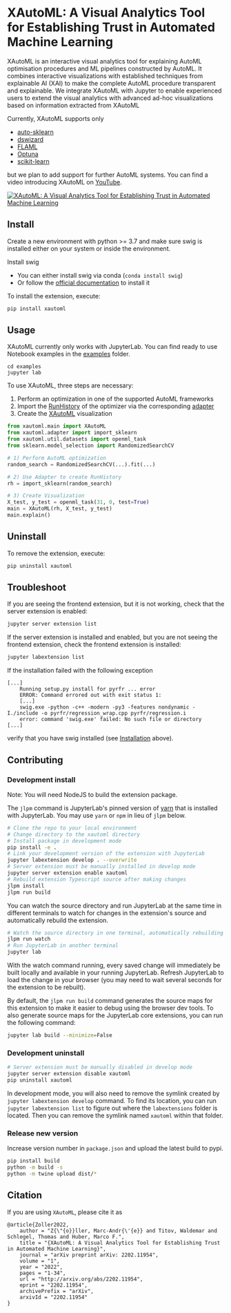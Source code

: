 # XAutoML: A Visual Analytics Tool for Establishing Trust in Automated Machine Learning

XAutoML is an interactive visual analytics tool for explaining AutoML optimisation procedures and ML pipelines
constructed by AutoML. It combines interactive visualizations with established techniques from explainable AI (XAI) to
make the complete AutoML procedure transparent and explainable. We integrate XAutoML with Jupyter to enable experienced
users to extend the visual analytics with advanced ad-hoc visualizations based on information extracted from XAutoML

Currently, XAutoML supports only
* [auto-sklearn](https://github.com/automl/auto-sklearn)
* [dswizard](https://github.com/Ennosigaeon/dswizard)
* [FLAML](https://github.com/microsoft/FLAML)
* [Optuna](https://github.com/optuna/optuna)
* [scikit-learn](https://github.com/scikit-learn/scikit-learn)

but we plan to add support for further AutoML systems. You can find a video introducing XAutoML on [YouTube](https://www.youtube.com/watch?v=AyqMrdlds7o).

[![XAutoML: A Visual Analytics Tool for Establishing Trust in Automated Machine Learning](https://yt-embed.herokuapp.com/embed?v=AyqMrdlds7o)](https://www.youtube.com/watch?v=AyqMrdlds7o "XAutoML: A Visual Analytics Tool for Establishing Trust in Automated Machine Learning")


## Install

Create a new environment with python >= 3.7 and make sure swig is installed either on your system or inside the
environment.

Install swig
- You can either install swig via conda (`conda install swig`)
- Or follow the [official documentation](https://www.swig.org/download.html) to install it

To install the extension, execute:

```bash
pip install xautoml
```

## Usage

XAutoML currently only works with JupyterLab. You can find ready to use Notebook examples in the [examples](examples)
folder.

```shell
cd examples
jupyter lab
```

To use XAutoML, three steps are necessary:
1) Perform an optimization in one of the supported AutoML frameworks
2) Import the [RunHistory](xautoml/models.py) of the optimizer via the corresponding [adapter](xautoml/adapter.py)
3) Create the [XAutoML](xautoml/main.py) visualization

```python
from xautoml.main import XAutoML
from xautoml.adapter import import_sklearn
from xautoml.util.datasets import openml_task
from sklearn.model_selection import RandomizedSearchCV

# 1) Perform AutoML optimization
random_search = RandomizedSearchCV(...).fit(...)

# 2) Use Adapter to create RunHistory
rh = import_sklearn(random_search)

# 3) Create Visualization
X_test, y_test = openml_task(31, 0, test=True)
main = XAutoML(rh, X_test, y_test)
main.explain()
```


## Uninstall

To remove the extension, execute:

```bash
pip uninstall xautoml
```


## Troubleshoot

If you are seeing the frontend extension, but it is not working, check
that the server extension is enabled:

```bash
jupyter server extension list
```

If the server extension is installed and enabled, but you are not seeing
the frontend extension, check the frontend extension is installed:

```bash
jupyter labextension list
```

If the installation failed with the following exception
```
[...]
    Running setup.py install for pyrfr ... error
    ERROR: Command errored out with exit status 1:
    [...]
    swig.exe -python -c++ -modern -py3 -features nondynamic -I./include -o pyrfr/regression_wrap.cpp pyrfr/regression.i
    error: command 'swig.exe' failed: No such file or directory
[...]
```
verify that you have swig installed (see [Installation](#Introduction) above).


## Contributing

### Development install

Note: You will need NodeJS to build the extension package.

The `jlpm` command is JupyterLab's pinned version of
[yarn](https://yarnpkg.com/) that is installed with JupyterLab. You may use
`yarn` or `npm` in lieu of `jlpm` below.

```bash
# Clone the repo to your local environment
# Change directory to the xautoml directory
# Install package in development mode
pip install -e .
# Link your development version of the extension with JupyterLab
jupyter labextension develop . --overwrite
# Server extension must be manually installed in develop mode
jupyter server extension enable xautoml
# Rebuild extension Typescript source after making changes
jlpm install
jlpm run build
```

You can watch the source directory and run JupyterLab at the same time in different terminals to watch for changes in the extension's source and automatically rebuild the extension.

```bash
# Watch the source directory in one terminal, automatically rebuilding when needed
jlpm run watch
# Run JupyterLab in another terminal
jupyter lab
```

With the watch command running, every saved change will immediately be built locally and available in your running JupyterLab. Refresh JupyterLab to load the change in your browser (you may need to wait several seconds for the extension to be rebuilt).

By default, the `jlpm run build` command generates the source maps for this extension to make it easier to debug using the browser dev tools. To also generate source maps for the JupyterLab core extensions, you can run the following command:

```bash
jupyter lab build --minimize=False
```

### Development uninstall

```bash
# Server extension must be manually disabled in develop mode
jupyter server extension disable xautoml
pip uninstall xautoml
```

In development mode, you will also need to remove the symlink created by `jupyter labextension develop`
command. To find its location, you can run `jupyter labextension list` to figure out where the `labextensions`
folder is located. Then you can remove the symlink named `xautoml` within that folder.


### Release new version
Increase version number in `package.json` and upload the latest build to pypi.
```bash
pip install build
python -m build -s
python -m twine upload dist/*
```


## Citation
If you are using `XAutoML`, please cite it as

    @article{Zoller2022,
        author = "Z{\"{o}}ller, Marc-Andr{\'{e}} and Titov, Waldemar and Schlegel, Thomas and Huber, Marco F.",
        title = "{XAutoML: A Visual Analytics Tool for Establishing Trust in Automated Machine Learning}",
        journal = "arXiv preprint arXiv: 2202.11954",
        volume = "1",
        year = "2022",
        pages = "1-34",
        url = "http://arxiv.org/abs/2202.11954",
        eprint = "2202.11954",
        archivePrefix = "arXiv",
        arxivId = "2202.11954"
    }
